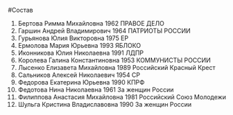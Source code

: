 #Состав
1. Бертова Римма Михайловна 1962 ПРАВОЕ ДЕЛО
2. Гаршин Андрей Владимирович 1964 ПАТРИОТЫ РОССИИ
3. Гурьянова Юлия Викторовна 1975 ЕР
4. Ермолова Мария Юрьевна 1993 ЯБЛОКО
5. Иконникова Юлия Николаевна 1991 ЛДПР
6. Королева Галина Константиновна 1953 КОММУНИСТЫ РОССИИ
7. Лысенко Елизавета Михайловна 1989 Российский Красный Крест
8. Сальников Алексей Николаевич 1954 СР
9. Федорова Екатерина Юрьевна 1990 КПРФ
10. Федотова Нина Николаевна 1961 За женщин России
11. Филиппова Анастасия Михайловна 1981 Российский Союз Молодежи
12. Шульга Кристина Владиславовна 1990 За женщин России
